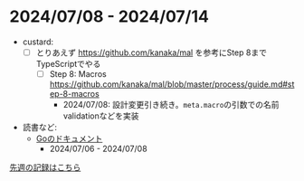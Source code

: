 # 2024/07/08 - 2024/07/14

- custard:
    - [ ] とりあえず <https://github.com/kanaka/mal> を参考にStep 8までTypeScriptでやる
        - [ ] Step 8: Macros <https://github.com/kanaka/mal/blob/master/process/guide.md#step-8-macros>
            - 2024/07/08: 設計変更引き続き。`meta.macro`の引数での名前validationなどを実装
- 読書など:
    - [Goのドキュメント](https://go.dev/doc/)
        - 2024/07/06 - 2024/07/08

[先週の記録はこちら](https://github.com/igrep/daily-commits/blob/fdb7871192a283f126b3841b4a32435bba80c8bf/yesterday.md)
